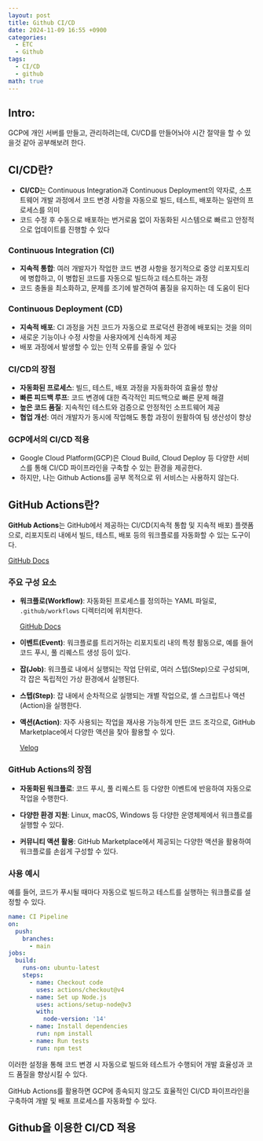 ```yaml
---
layout: post
title: Github CI/CD
date: 2024-11-09 16:55 +0900
categories:
  - ETC
  - Github
tags:
  - CI/CD
  - github
math: true
---
```


## Intro:

GCP에 개인 서버를 만들고, 관리하려는데, CI/CD를 만들어놔야 시간 절약을 할 수 있을것 같아 공부해보려 한다.

## CI/CD란?

- **CI/CD**는 Continuous Integration과 Continuous Deployment의 약자로, 소프트웨어 개발 과정에서 코드 변경 사항을 자동으로 빌드, 테스트, 배포하는 일련의 프로세스를 의미
- 코드 수정 후 수동으로 배포하는 번거로움 없이 자동화된 시스템으로 빠르고 안정적으로 업데이트를 진행할 수 있다

### Continuous Integration (CI)

- **지속적 통합**: 여러 개발자가 작업한 코드 변경 사항을 정기적으로 중앙 리포지토리에 병합하고, 이 병합된 코드를 자동으로 빌드하고 테스트하는 과정
- 코드 충돌을 최소화하고, 문제를 조기에 발견하여 품질을 유지하는 데 도움이 된다

### Continuous Deployment (CD)

- **지속적 배포**: CI 과정을 거친 코드가 자동으로 프로덕션 환경에 배포되는 것을 의미
- 새로운 기능이나 수정 사항을 사용자에게 신속하게 제공
- 배포 과정에서 발생할 수 있는 인적 오류를 줄일 수 있다

### CI/CD의 장점

- **자동화된 프로세스**: 빌드, 테스트, 배포 과정을 자동화하여 효율성 향상
- **빠른 피드백 루프**: 코드 변경에 대한 즉각적인 피드백으로 빠른 문제 해결
- **높은 코드 품질**: 지속적인 테스트와 검증으로 안정적인 소프트웨어 제공
- **협업 개선**: 여러 개발자가 동시에 작업해도 통합 과정이 원활하여 팀 생산성이 향상

### GCP에서의 CI/CD 적용

- Google Cloud Platform(GCP)은 Cloud Build, Cloud Deploy 등 다양한 서비스를 통해 CI/CD 파이프라인을 구축할 수 있는 환경을 제공한다. 
- 하지만, 나는 Github Actions를 공부 목적으로 위 서비스는 사용하지 않는다.



## GitHub Actions란?

**GitHub Actions**는 GitHub에서 제공하는 CI/CD(지속적 통합 및 지속적 배포) 플랫폼으로, 리포지토리 내에서 빌드, 테스트, 배포 등의 워크플로를 자동화할 수 있는 도구이다.

[GitHub Docs](https://docs.github.com/ko/actions)

### 주요 구성 요소

- **워크플로(Workflow)**: 자동화된 프로세스를 정의하는 YAML 파일로, `.github/workflows` 디렉터리에 위치한다.
    
    [GitHub Docs](https://docs.github.com/ko/actions/about-github-actions/understanding-github-actions)
    
- **이벤트(Event)**: 워크플로를 트리거하는 리포지토리 내의 특정 활동으로, 예를 들어 코드 푸시, 풀 리퀘스트 생성 등이 있다.
    
- **잡(Job)**: 워크플로 내에서 실행되는 작업 단위로, 여러 스텝(Step)으로 구성되며, 각 잡은 독립적인 가상 환경에서 실행된다.
    
- **스텝(Step)**: 잡 내에서 순차적으로 실행되는 개별 작업으로, 셸 스크립트나 액션(Action)을 실행한다.
    
- **액션(Action)**: 자주 사용되는 작업을 재사용 가능하게 만든 코드 조각으로, GitHub Marketplace에서 다양한 액션을 찾아 활용할 수 있다.
    
    [Velog](https://velog.io/%40youjung/Github-Action-%EC%9D%B4%ED%95%B4%ED%95%98%EA%B8%B0)
    

### GitHub Actions의 장점

- **자동화된 워크플로**: 코드 푸시, 풀 리퀘스트 등 다양한 이벤트에 반응하여 자동으로 작업을 수행한다.
    
- **다양한 환경 지원**: Linux, macOS, Windows 등 다양한 운영체제에서 워크플로를 실행할 수 있다.
    
- **커뮤니티 액션 활용**: GitHub Marketplace에서 제공되는 다양한 액션을 활용하여 워크플로를 손쉽게 구성할 수 있다.
    

### 사용 예시

예를 들어, 코드가 푸시될 때마다 자동으로 빌드하고 테스트를 실행하는 워크플로를 설정할 수 있다.

```yaml
name: CI Pipeline
on:
  push:
    branches:
      - main
jobs:
  build:
    runs-on: ubuntu-latest
    steps:
      - name: Checkout code
        uses: actions/checkout@v4
      - name: Set up Node.js
        uses: actions/setup-node@v3
        with:
          node-version: '14'
      - name: Install dependencies
        run: npm install
      - name: Run tests
        run: npm test

```
이러한 설정을 통해 코드 변경 시 자동으로 빌드와 테스트가 수행되어 개발 효율성과 코드 품질을 향상시킬 수 있다.

GitHub Actions를 활용하면 GCP에 종속되지 않고도 효율적인 CI/CD 파이프라인을 구축하여 개발 및 배포 프로세스를 자동화할 수 있다.


## Github을 이용한 CI/CD 적용


